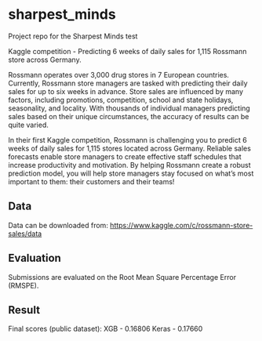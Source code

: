 # sharpest_minds
Project repo for the Sharpest Minds test

Kaggle competition - Predicting 6 weeks of daily sales for 1,115 Rossmann store across Germany.

Rossmann operates over 3,000 drug stores in 7 European countries. Currently, 
Rossmann store managers are tasked with predicting their daily sales for up to six weeks in advance. Store sales are influenced by many factors, including promotions, competition, school and state holidays, seasonality, and locality. With thousands of individual managers predicting sales based on their unique circumstances, the accuracy of results can be quite varied.

In their first Kaggle competition, Rossmann is challenging you to predict 6 weeks of daily sales for 1,115 stores located across Germany. Reliable sales forecasts enable store managers to create effective staff schedules that increase productivity and motivation. By helping Rossmann create a robust prediction model, you will help store managers stay focused on what’s most important to them: their customers and their teams! 

## Data

Data can be downloaded from: https://www.kaggle.com/c/rossmann-store-sales/data

## Evaluation

Submissions are evaluated on the Root Mean Square Percentage Error (RMSPE).

## Result

Final scores (public dataset):
XGB - 0.16806
Keras - 0.17660
